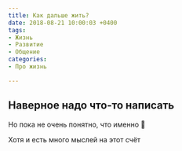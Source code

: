 ```yaml
---
title: Как дальше жить?
date: 2018-08-21 10:00:03 +0400
tags:
- Жизнь
- Развитие
- Общение
categories:
- Про жизнь

---
```

## Наверное надо что-то написать

Но пока не очень понятно, что именно :shrug:

Хотя и есть много мыслей на этот счёт 